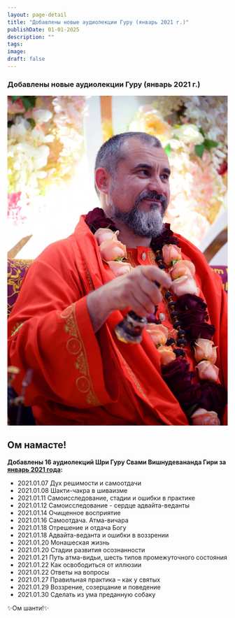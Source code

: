 ```yaml
---
layout: page-detail
title: "Добавлены новые аудиолекции Гуру (январь 2021 г.)"
publishDate: 01-01-2025
description: ""
tags:
image:
draft: false
---
```


### Добавлены новые аудиолекции Гуру (январь 2021 г.)

![Свами Вишнудевананда Гири](/upload/medialibrary/3dd/3ddfa3d3ba08b828e7471ce5048aa207.jpg "Свами Вишнудевананда Гири") 

  
## **Ом намасте!** 

**Добавлены 16 аудиолекций Шри Гуру Свами Вишнудевананда Гири за** [**январь 2021 года**](/audiogallery/audiolektsii/?audioFilter%5Fpf%5BYEAR%5D%5BLEFT%5D=2021&audioFilter%5Fpf%5BYEAR%5D%5BRIGHT%5D=2021&audioFilter%5Fpf%5BDAY%5D%5BLEFT%5D=1&audioFilter%5Fpf%5BDAY%5D%5BRIGHT%5D=31&audioFilter%5Fpf%5BMONTH%5D%5BLEFT%5D=1&audioFilter%5Fpf%5BMONTH%5D%5BRIGHT%5D=1&filterAudio=%D0%A4%D0%B8%D0%BB%D1%8C%D1%82%D1%80&set%5Ffilter=Y)**:** 

* 2021.01.07 Дух решимости и самоотдачи
* 2021.01.08 Шакти-чакра в шиваизме
* 2021.01.11 Самоисследование, стадии и ошибки в практике
* 2021.01.12 Самоисследование - сердце адвайта-веданты
* 2021.01.14 Очищенное восприятие
* 2021.01.16 Самоотдача. Атма-вичара
* 2021.01.18 Отрешение и отдача Богу
* 2021.01.18 Адвайта-веданта и ошибки в воззрении
* 2021.01.20 Монашеская жизнь
* 2021.01.20 Стадии развития осознанности
* 2021.01.21 Путь атма-видьи, шесть типов промежуточного состояния
* 2021.01.22 Как освободиться от иллюзии
* 2021.01.22 Ответы на вопросы
* 2021.01.27 Правильная практика – как у святых
* 2021.01.29 Воззрение, созерцание и поведение
* 2021.01.30 Сделать из ума преданную собаку

  
 ✨Ом шанти!✨
  
  
